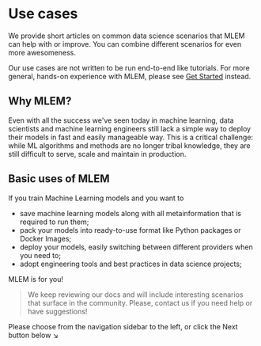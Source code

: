 # Use cases

We provide short articles on common data science scenarios that MLEM can help
with or improve. You can combine different scenarios for even more awesomeness.

Our use cases are not written to be run end-to-end like tutorials. For more
general, hands-on experience with MLEM, please see [Get Started](/doc/start)
instead.

## Why MLEM?

Even with all the success we've seen today in machine learning, data scientists
and machine learning engineers still lack a simple way to deploy their models in
fast and easily manageable way. This is a critical challenge: while ML
algorithms and methods are no longer tribal knowledge, they are still difficult
to serve, scale and maintain in production.

## Basic uses of MLEM

If you train Machine Learning models and you want to

- save machine learning models along with all metainformation that is required
  to run them;
- pack your models into ready-to-use format like Python packages or Docker
  Images;
- deploy your models, easily switching between different providers when you need
  to;
- adopt engineering tools and best practices in data science projects;

MLEM is for you!

> We keep reviewing our docs and will include interesting scenarios that surface
> in the community. Please, contact us if you need help or have suggestions!

Please choose from the navigation sidebar to the left, or click the Next button
below ↘
